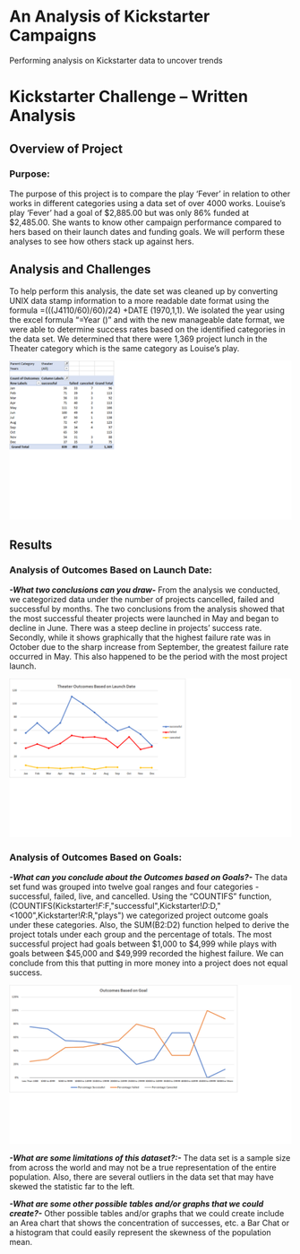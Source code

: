 # An Analysis of Kickstarter Campaigns
Performing analysis on Kickstarter data to uncover trends

# Kickstarter Challenge – Written Analysis

## Overview of Project

### Purpose:
The purpose of this project is to compare the play ‘Fever’ in relation to other works in different categories using a data set of over 4000 works. Louise’s play ‘Fever’ had a goal of $2,885.00 but was only 86% funded at $2,485.00. She wants to know other campaign performance compared to hers based on their launch dates and funding goals. We will perform these analyses to see how others stack up against hers.   

## Analysis and Challenges
To help perform this analysis, the date set was cleaned up by converting UNIX data stamp information to a more readable date format using the formula =(((J4110/60)/60)/24) +DATE (1970,1,1). We isolated the year using the excel formula “=Year ()” and with the new manageable date format, we were able to determine success rates based on the identified categories in the data set. We determined that there were 1,369 project lunch in the Theater category which is the same category as Louise’s play.

![](Table.png)

## Results

### Analysis of Outcomes Based on Launch Date:

***-What two conclusions can you draw-***
From the analysis we conducted, we categorized data under the number of projects cancelled, failed and successful by months. The two conclusions from the analysis showed that the most successful theater projects were launched in May and began to decline in June. There was a steep decline in projects’ success rate. Secondly, while it shows graphically that the highest failure rate was in October due to the sharp increase from September, the greatest failure rate occurred in May. This also happened to be the period with the most project launch.

![](Theater_Outcome_vs_Launch.png)

### Analysis of Outcomes Based on Goals:

***-What can you conclude about the Outcomes based on Goals?-***
The data set fund was grouped into twelve goal ranges and four categories - successful, failed, live, and cancelled. Using the “COUNTIFS” function, (COUNTIFS(Kickstarter!$F:$F,"successful",Kickstarter!$D:$D,"<1000",Kickstarter!$R:$R,"plays") we categorized project outcome goals under these categories. Also, the SUM(B2:D2) function helped to derive the project totals under each group and the percentage of totals. The most successful project had goals between $1,000 to $4,999 while plays with goals between $45,000 and $49,999 recorded the highest failure. We can conclude from this that putting in more money into a project does not equal success. 

![](Outcomes_vs_Goals.png)

***-What are some limitations of this dataset?:-*** 
The data set is a sample size from across the world and may not be a true representation of the entire population. Also, there are several outliers in the data set that may have skewed the statistic far to the left.

***-What are some other possible tables and/or graphs that we could create?-*** 
Other possible tables and/or graphs that we could create include an Area chart that shows the concentration of successes, etc. a Bar Chat or a histogram that could easily represent the skewness of the population mean.
